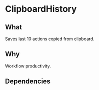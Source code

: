 # ClipboardHistory

## What 

Saves last 10 actions copied from clipboard.

## Why

Workflow productivity.

## Dependencies 
